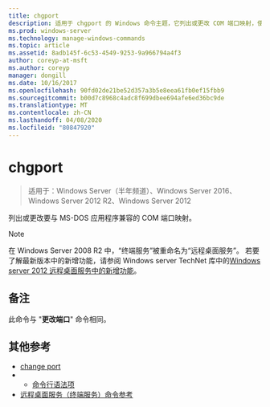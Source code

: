 ```yaml
---
title: chgport
description: 适用于 chgport 的 Windows 命令主题，它列出或更改 COM 端口映射，使其与 MS-DOS 应用程序兼容。
ms.prod: windows-server
ms.technology: manage-windows-commands
ms.topic: article
ms.assetid: 8adb145f-6c53-4549-9253-9a966794a4f3
author: coreyp-at-msft
ms.author: coreyp
manager: dongill
ms.date: 10/16/2017
ms.openlocfilehash: 90fd02de21be52d357a3b5e8eea61fb0ef15fbb9
ms.sourcegitcommit: b00d7c8968c4adc8f699dbee694afe6ed36bc9de
ms.translationtype: MT
ms.contentlocale: zh-CN
ms.lasthandoff: 04/08/2020
ms.locfileid: "80847920"
---
```

# <a name="chgport"></a>chgport

>适用于：Windows Server（半年频道）、Windows Server 2016、Windows Server 2012 R2、Windows Server 2012

列出或更改要与 MS-DOS 应用程序兼容的 COM 端口映射。

> [!NOTE]
> 在 Windows Server 2008 R2 中，“终端服务”被重命名为“远程桌面服务”。 若要了解最新版本中的新增功能，请参阅 Windows server TechNet 库中的[Windows server 2012 远程桌面服务中的新增功能](https://technet.microsoft.com/library/hh831527)。

## <a name="remarks"></a>备注
此命令与 "**更改端口**" 命令相同。

## <a name="additional-references"></a>其他参考
- [change port](change-port.md)
- - [命令行语法项](command-line-syntax-key.md)
- [远程桌面服务（终端服务）命令参考](remote-desktop-services-terminal-services-command-reference.md)
